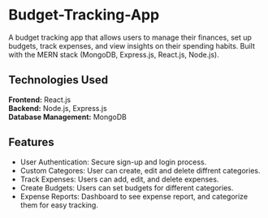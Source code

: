 # Budget-Tracking-App
A budget tracking app that allows users to manage their finances, set up budgets, track expenses, and view insights on their spending habits. Built with the MERN stack (MongoDB, Express.js, React.js, Node.js).

## Technologies Used
**Frontend:** React.js  
**Backend:** Node.js, Express.js  
**Database Management:** MongoDB  

## Features
- User Authentication: Secure sign-up and login process.
- Custom Categores: User can create, edit and delete diffrent categories.
- Track Expenses: Users can add, edit, and delete expenses.
- Create Budgets: Users can set budgets for different categories.
- Expense Reports: Dashboard to see expense report, and categorize them for easy tracking.

